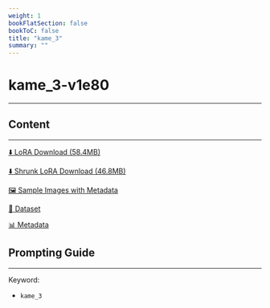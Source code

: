 ```yaml
---
weight: 1
bookFlatSection: false
bookToC: false
title: "kame_3"
summary: ""
---
```


<!--markdownlint-disable MD025 MD033 -->

# kame_3-v1e80

---

## Content

---

[⬇️ LoRA Download (58.4MB)](https://huggingface.co/k4d3/yiff_toolkit/resolve/main/ponyxl_loras/kame_3-v1e80.safetensors?download=true)

[⬇️ Shrunk LoRA Download (46.8MB)](https://huggingface.co/k4d3/yiff_toolkit/resolve/main/ponyxl_loras_shrunk_2/kame_3-v1e80_frockpt1_th-3.55.safetensors?download=true)

[🖼️ Sample Images with Metadata](https://huggingface.co/k4d3/yiff_toolkit/tree/main/static/{})

[📐 Dataset](https://huggingface.co/datasets/k4d3/furry/tree/main/by_kame_3)

[📊 Metadata](https://huggingface.co/k4d3/yiff_toolkit/raw/main/ponyxl_loras/kame_3-v1e80.json)

## Prompting Guide

---

Keyword:

- `kame_3`
